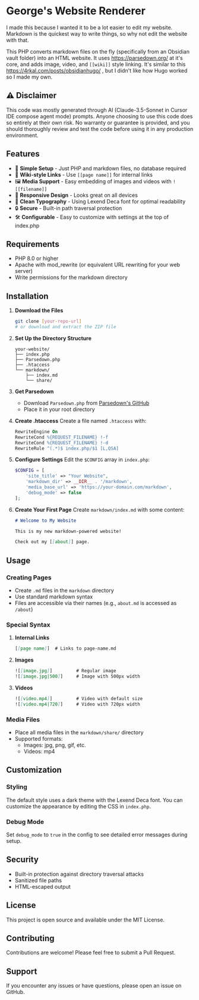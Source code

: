 # George's Website Renderer

I made this because I wanted it to be a lot easier to edit my website. Markdown is the quickest way to write things, so why not edit the website with that.

This PHP converts markdown files on the fly (specifically from an Obsidian vault folder) into an HTML website. It uses https://parsedown.org/ at it's core, and adds image, video, and `[[wiki]]` style linking. It's similar to this https://4rkal.com/posts/obsidianhugo/ , but I didn't like how Hugo worked so I made my own.

## ⚠️ Disclaimer

This code was mostly generated through AI (Claude-3.5-Sonnet in Cursor IDE compose agent mode) prompts. Anyone choosing to use this code does so entirely at their own risk. No warranty or guarantee is provided, and you should thoroughly review and test the code before using it in any production environment.

## Features

- 🚀 **Simple Setup** - Just PHP and markdown files, no database required
- 🔗 **Wiki-style Links** - Use `[[page name]]` for internal links
- 🖼️ **Media Support** - Easy embedding of images and videos with `![[filename]]`
- 📱 **Responsive Design** - Looks great on all devices
- 🎨 **Clean Typography** - Using Lexend Deca font for optimal readability
- 🔒 **Secure** - Built-in path traversal protection
- 🛠️ **Configurable** - Easy to customize with settings at the top of index.php

## Requirements

- PHP 8.0 or higher
- Apache with mod_rewrite (or equivalent URL rewriting for your web server)
- Write permissions for the markdown directory

## Installation

1. **Download the Files**
   ```bash
   git clone [your-repo-url]
   # or download and extract the ZIP file
   ```

2. **Set Up the Directory Structure**
   ```
   your-website/
   ├── index.php
   ├── Parsedown.php
   ├── .htaccess
   └── markdown/
       ├── index.md
       └── share/
   ```

3. **Get Parsedown**
   - Download `Parsedown.php` from [Parsedown's GitHub](https://github.com/erusev/parsedown/blob/master/Parsedown.php)
   - Place it in your root directory

4. **Create .htaccess**
   Create a file named `.htaccess` with:
   ```apache
   RewriteEngine On
   RewriteCond %{REQUEST_FILENAME} !-f
   RewriteCond %{REQUEST_FILENAME} !-d
   RewriteRule ^(.*)$ index.php/$1 [L,QSA]
   ```

5. **Configure Settings**
   Edit the `$CONFIG` array in `index.php`:
   ```php
   $CONFIG = [
       'site_title' => "Your Website",                    
       'markdown_dir' => __DIR__ . '/markdown',           
       'media_base_url' => 'https://your-domain.com/markdown',
       'debug_mode' => false                              
   ];
   ```

6. **Create Your First Page**
   Create `markdown/index.md` with some content:
   ```markdown
   # Welcome to My Website
   
   This is my new markdown-powered website!
   
   Check out my [[about]] page.
   ```

## Usage

### Creating Pages
- Create `.md` files in the `markdown` directory
- Use standard markdown syntax
- Files are accessible via their names (e.g., `about.md` is accessed as `/about`)

### Special Syntax

1. **Internal Links**
   ```markdown
   [[page name]]  # Links to page-name.md
   ```

2. **Images**
   ```markdown
   ![[image.jpg]]         # Regular image
   ![[image.jpg|500]]     # Image with 500px width
   ```

3. **Videos**
   ```markdown
   ![[video.mp4]]         # Video with default size
   ![[video.mp4|720]]     # Video with 720px width
   ```

### Media Files
- Place all media files in the `markdown/share/` directory
- Supported formats:
  - Images: jpg, png, gif, etc.
  - Videos: mp4

## Customization

### Styling
The default style uses a dark theme with the Lexend Deca font. You can customize the appearance by editing the CSS in `index.php`.

### Debug Mode
Set `debug_mode` to `true` in the config to see detailed error messages during setup.

## Security

- Built-in protection against directory traversal attacks
- Sanitized file paths
- HTML-escaped output

## License

This project is open source and available under the MIT License.

## Contributing

Contributions are welcome! Please feel free to submit a Pull Request.

## Support

If you encounter any issues or have questions, please open an issue on GitHub. 
